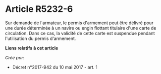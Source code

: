 # Article R5232-6

Sur demande de l'armateur, le permis d'armement peut être délivré pour une durée déterminée à un navire ou engin flottant
titulaire d'une carte de circulation. Dans ce cas, la validité de cette carte est suspendue pendant l'utilisation du permis
d'armement.

**Liens relatifs à cet article**

_Créé par_:

  - Décret n°2017-942 du 10 mai 2017 - art. 1

